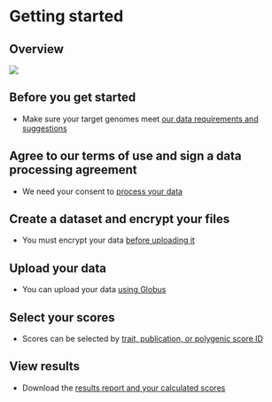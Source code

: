 # Getting started

## Overview

![](/img/overview.png)

## Before you get started

* Make sure your target genomes meet [our data requirements and suggestions](explain/preparetarget)

## Agree to our terms of use and sign a data processing agreement

* We need your consent to [process your data](/dataprocessing)

## Create a dataset and encrypt your files

* You must encrypt your data [before uploading it](/category/encrypt)

## Upload your data

* You can upload your data [using Globus](/category/upload)

## Select your scores

* Scores can be selected by [trait, publication, or polygenic score ID](how-to/scores)

## View results

* Download the [results report and your calculated scores](explain/report)

